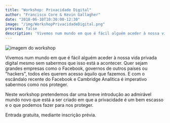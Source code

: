 ```yaml
---
title: "Workshop: Privacidade Digital"
author: "Francisco Core & Kevin Gallagher"
date: "2018-06-10T10:30:00-12:30"
image: "/img/WorkshopPrivacidadeDigital.png"
preview: false
description: 'Vivemos num mundo em que é fácil alguém aceder à nossa vida privada digital mesmo sem sabermos que isso está a acontecer. Quer sejam grandes empresas como o Facebook, governos de outros países ou "hackers", todos eles querem acesso àquilo que fazemos. E com o escândalo recente do Facebook e Cambridge Analítica é imperativo sabermos como nos proteger.'
---
```


![imagem do workshop](/img/WorkshopPrivacidadeDigital.png)

Vivemos num mundo em que é fácil alguém aceder à nossa vida privada digital mesmo sem sabermos que isso está a acontecer. Quer sejam grandes empresas como o Facebook, governos de outros países ou "hackers", todos eles querem acesso àquilo que fazemos. E com o escândalo recente do Facebook e Cambridge Analítica é imperativo sabermos como nos proteger.

Neste workshop pretendemos dar uma breve introdução ao admirável mundo novo que está a ser criado em que a privacidade é um bem escasso e o que podemos fazer para nos proteger.

Entrada gratuita, mediante inscrição prévia.
